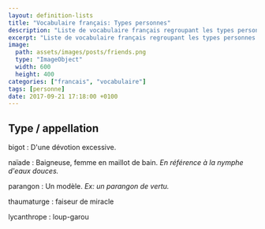 ```yaml
---
layout: definition-lists
title: "Vocabulaire français: Types personnes"
description: "Liste de vocabulaire français regroupant les types personnes et appellations argotiques."
excerpt: "Liste de vocabulaire français regroupant les types personnes et appellations argotiques."
image:
  path: assets/images/posts/friends.png
  type: "ImageObject"
  width: 600
  height: 400
categories: ["francais", "vocabulaire"]
tags: [personne]
date: 2017-09-21 17:18:00 +0100
---
```


## Type / appellation

bigot
: D'une dévotion excessive.

naïade
: Baigneuse, femme en maillot de bain.
*En référence à la nymphe d'eaux douces.*

parangon
: Un modèle.
*Ex: un parangon de vertu.*

thaumaturge
: faiseur de miracle

lycanthrope
: loup-garou
